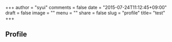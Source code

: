 +++
author = "syui"
comments = false
date = "2015-07-24T11:12:45+09:00"
draft = false
image = ""
menu = ""
share = false
slug = "profile"
title= "test"
+++


## Profile

